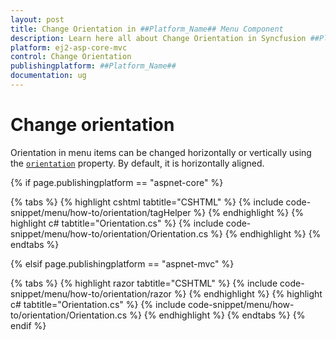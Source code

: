 ```yaml
---
layout: post
title: Change Orientation in ##Platform_Name## Menu Component
description: Learn here all about Change Orientation in Syncfusion ##Platform_Name## Menu component and more.
platform: ej2-asp-core-mvc
control: Change Orientation
publishingplatform: ##Platform_Name##
documentation: ug
---
```


# Change orientation

Orientation in menu items can be changed horizontally or vertically using the
[`orientation`](https://help.syncfusion.com/cr/cref_files/aspnetcore-js2/Syncfusion.EJ2~Syncfusion.EJ2.Navigations.Menu~Orientation.html) property.
By default, it is horizontally aligned.

{% if page.publishingplatform == "aspnet-core" %}

{% tabs %}
{% highlight cshtml tabtitle="CSHTML" %}
{% include code-snippet/menu/how-to/orientation/tagHelper %}
{% endhighlight %}
{% highlight c# tabtitle="Orientation.cs" %}
{% include code-snippet/menu/how-to/orientation/Orientation.cs %}
{% endhighlight %}
{% endtabs %}

{% elsif page.publishingplatform == "aspnet-mvc" %}

{% tabs %}
{% highlight razor tabtitle="CSHTML" %}
{% include code-snippet/menu/how-to/orientation/razor %}
{% endhighlight %}
{% highlight c# tabtitle="Orientation.cs" %}
{% include code-snippet/menu/how-to/orientation/Orientation.cs %}
{% endhighlight %}
{% endtabs %}
{% endif %}


